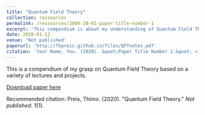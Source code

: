 ```yaml
---
title: "Quantum Field Theory"
collection: ressources
permalink: /ressources/2009-10-01-paper-title-number-1
excerpt: 'This compendium is about my understanding of Quantum Field Theory. It is a collection of 6 different QFT lectures I attended, corresponding Mathematics lectures and subsequent lectures in Conformal Field Theory, String Theory and my understanding of other advanced topics related to the subject.'
date: 2020-01-12
venue: 'Not published'
paperurl: 'http://Thpreis.github.io/files/QFTnotes.pdf'
citation: 'Your Name, You. (2020). &quot;Paper Title Number 1.&quot; <i>Journal 1</i>. 1(1).'
---
```

This is a compendium of my grasp on Quantum Field Theory based on a variety of lectures and projects.

[Download paper here](http://thpreis.github.io/files/QFTnotes.pdf)

Recommended citation: Preis, Thimo. (2020). "Quantum Field Theory." <i>Not published</i>. 1(1).
